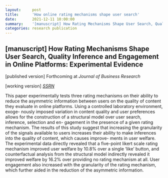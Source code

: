 ```yaml
---
layout:     post
title:      'How online rating mechanisms shape user search'
date:       2021-12-11 10:00:00
summary:    '[manuscript] How Rating Mechanisms Shape User Search, Quality Inference and Engagement in Online Platforms: Experimental Evidence'
categories: research publication
---
```


<h2>&#91;manuscript&#93; How Rating Mechanisms Shape User Search, Quality Inference and Engagement in Online Platforms: Experimental Evidence
</h2>

&#91;published version&#93;  Forthcoming at <em>Journal of Business Research</em>

&#91;working version&#93; <em>[SSRN](https://papers.ssrn.com/sol3/papers.cfm?abstract_id=3978861)</em>

This paper experimentally tests three rating mechanisms on their ability to reduce the asymmetric information between users on the quality of content they evaluate in online platforms. Using a controlled laboratory environment, exoge- nously imposed variation in content quality and user preferences allows for the construction of a structural model over user search, inference, selection and en- gagement in the presence of a given rating mechanism. The results of this study suggest that increasing the granularity of the signals available to users increases their ability to make inferences into the quality of content, which causes improve- ments in user welfare. The experimental data directly revealed that a five-point likert scale rating mechanism improved user welfare by 10.8% over a single ‘like’ button, and counterfactual analysis from the structural model indirectly revealed it improved welfare by 16.2% over providing no rating mechanism at all. User engagement also increased with the granularity of the rating mechanism, which further aided in the reduction of the asymmetric information.